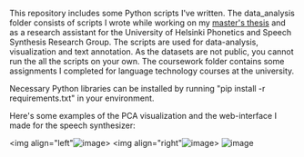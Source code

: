 This repository includes some Python scripts I've written. The data_analysis folder consists of scripts I wrote while working on my [master's thesis](http://urn.fi/URN:NBN:fi:hulib-202206152518) and as a research assistant for the University of Helsinki Phonetics and Speech Synthesis Research Group. The scripts are used for data-analysis, visualization and text annotation. As the datasets are not public, you cannot run the all the scripts on your own. The coursework folder contains some assignments I completed for language technology courses at the university.

Necessary Python libraries can be installed by running "pip install -r requirements.txt" in your environment.

Here's some examples of the PCA visualization and the web-interface I made for the speech synthesizer:

<img align="left"![image](https://user-images.githubusercontent.com/77778762/234540673-46e9b953-21bd-47fc-8030-f4e9a65dbf46.png)>
<img align="right"![image](https://user-images.githubusercontent.com/77778762/234541175-98d36170-2ea8-4570-ad80-8680cf98806a.png)>
![image](https://user-images.githubusercontent.com/77778762/234541931-653ebbda-3afb-4e80-bf75-104fdda4677e.png)
